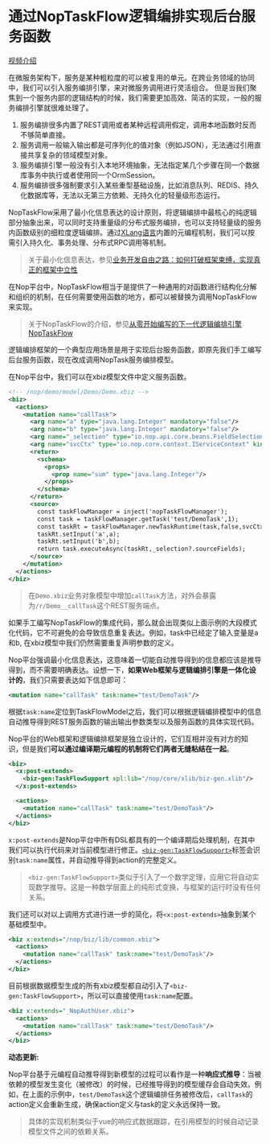 # 通过NopTaskFlow逻辑编排实现后台服务函数

[视频介绍](https://www.bilibili.com/video/BV19J4m1J78t/)

在微服务架构下，服务是某种粗粒度的可以被复用的单元。在跨业务领域的协同中，我们可以引入服务编排引擎，来对微服务调用进行灵活组合。
但是当我们聚焦到一个服务内部的逻辑结构的时候，我们需要更加高效、简洁的实现，一般的服务编排引擎就很难处理了。

1. 服务编排很多内置了REST调用或者某种远程调用假定，调用本地函数时反而不够简单直接。
2. 服务调用一般输入输出都是可序列化的值对象（例如JSON），无法通过引用直接共享复杂的领域模型对象。
3. 服务编排引擎一般没有引入本地环境抽象，无法指定某几个步骤在同一个数据库事务中执行或者使用同一个OrmSession。
4. 服务编排很多强制要求引入某些重型基础设施，比如消息队列、REDIS、持久化数据库等，无法以无第三方依赖、无持久化的轻量级形态运行。

NopTaskFlow采用了最小化信息表达的设计原则，将逻辑编排中最核心的纯逻辑部分抽象出来，可以同时支持重量级的分布式服务编排，也可以支持轻量级的服务内函数级别的细粒度逻辑编排。通过[XLang语言](../xlang/index.md)内置的元编程机制，我们可以按需引入持久化、事务处理、分布式RPC调用等机制。

> 关于最小化信息表达，参见[业务开发自由之路：如何打破框架束缚，实现真正的框架中立性](https://zhuanlan.zhihu.com/p/682910525)

在Nop平台中，NopTaskFlow相当于是提供了一种通用的对函数进行结构化分解和组织的机制，在任何需要使用函数的地方，都可以被替换为调用NopTaskFlow来实现。

> 关于NopTaskFlow的介绍，参见[从零开始编写的下一代逻辑编排引擎 NopTaskFlow](https://zhuanlan.zhihu.com/p/691166138)

逻辑编排框架的一个典型应用场景是用于实现后台服务函数，即原先我们手工编写后台服务函数，现在改成调用NopTask服务编排模型。

在Nop平台中，我们可以在xbiz模型文件中定义服务函数。

```xml
<!-- /nop/demo/model/Demo/Demo.xbiz -->
<biz>
  <actions>
    <mutation name="callTask">
      <arg name="a" type="java.lang.Integer" mandatory="false"/>
      <arg name="b" type="java.lang.Integer" mandatory="false"/>
      <arg name="_selection" type="io.nop.api.core.beans.FieldSelectionBean" kind="FieldSelection"/>
      <arg name="svcCtx" type="io.nop.core.context.IServiceContext" kind="ServiceContext"/>
      <return>
        <schema>
          <props>
            <prop name="sum" type="java.lang.Integer"/>
          </props>
        </schema>
      </return>
      <source>
        const taskFlowManager = inject('nopTaskFlowManager');
        const task = taskFlowManager.getTask('test/DemoTask',1);
        const taskRt = taskFlowManager.newTaskRuntime(task,false,svcCtx);
        taskRt.setInput('a',a);
        taskRt.setInput('b',b);
        return task.executeAsync(taskRt,_selection?.sourceFields);
      </source>
    </mutation>
  </actions>
</biz>
```

> 在`Demo.xbiz`业务对象模型中增加`callTask`方法，对外会暴露为`/r/Demo__callTask`这个REST服务端点。

如果手工编写NopTaskFlow的集成代码，那么就会出现类似上面示例的大段模式化代码，它不可避免的会导致信息重复表达。例如，task中已经定了输入变量是a和b,
在xbiz模型中我们仍然需要重复声明参数的定义。

Nop平台强调最小化信息表达，这意味着一切能自动推导得到的信息都应该是推导得到，而不需要明确表达。设想一下，**如果Web框架与逻辑编排引擎是一体化设计的**，我们只需要表达如下信息即可：

```xml
<mutation name="callTask" task:name="test/DemoTask"/>
```

根据`task:name`定位到TaskFlowModel之后，我们可以根据逻辑编排模型中的信息自动推导得到REST服务函数的输出输出参数类型以及服务函数的具体实现代码。

Nop平台的Web框架和逻辑编排框架是独立设计的，它们互相并没有对方的知识，但是我们**可以通过编译期元编程的机制将它们两者无缝粘结在一起**。

```xml
<biz>
  <x:post-extends>
    <biz-gen:TaskFlowSupport xpl:lib="/nop/core/xlib/biz-gen.xlib"/>
  </x:post-extends>

  <actions>
    <mutation name="callTask" task:name="test/DemoTask"/>
  </actions>
</biz>
```

`x:post-extends`是Nop平台中所有DSL都具有的一个编译期后处理机制，在其中我们可以执行代码来对当前模型进行修正。[`<biz-gen:TaskFlowSupport>`](https://gitee.com/canonical-entropy/nop-entropy/blob/master/nop-task/nop-task-core/src/main/resources/_vfs/nop/task/xlib/task-gen.xlib)标签会识别`task:name`属性，并自动推导得到action的完整定义。

> `<biz-gen:TaskFlowSupport>`类似于引入了一个数学定理，应用它将自动实现数学推导。这是一种数学层面上的纯形式变换，与框架的运行时没有任何关系。

我们还可以对以上调用方式进行进一步的简化，将`<x:post-extends>`抽象到某个基础模型中。

```xml
<biz x:extends="/nop/biz/lib/common.xbiz">
  <actions>
    <mutation name="callTask" task:name="test/DemoTask"/>
  </actions>
</biz>
```

目前根据数据模型生成的所有xbiz模型都自动引入了`<biz-gen:TaskFlowSupport>`，所以可以直接使用`task:name`配置。

```xml
<biz x:extends="_NopAuthUser.xbiz">
  <actions>
    <mutation name="callTask" task:name="test/DemoTask"/>
  </actions>
</biz>
```

**动态更新:**

Nop平台基于元编程自动推导得到新模型的过程可以看作是一种**响应式推导**：当被依赖的模型发生变化（被修改）的时候，已经推导得到的模型缓存会自动失效。例如，在上面的示例中，`test/DemoTask`这个逻辑编排任务被修改后，`callTask`的action定义会重新生成，确保action定义与task的定义永远保持一致。

> 具体的实现机制类似于vue的响应式数据跟踪，在引用模型的时候自动记录模型文件之间的依赖关系。
